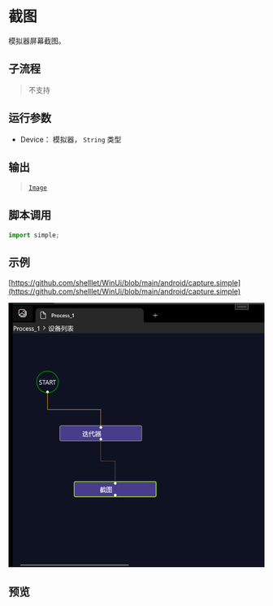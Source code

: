 # 截图 
模拟器屏幕截图。



## 子流程

> 不支持


## 运行参数


* Device： 模拟器， `String` 类型

## 输出

> [`Image`](../../types/Image.md)

## 脚本调用

```python
import simple;


```

## 示例

[https://github.com/shelllet/WinUi/blob/main/android/capture.simple](https://github.com/shelllet/WinUi/blob/main/android/capture.simple)

![textchinese](./images/2022-11-15_190858.png ':size=90%')


## 预览
